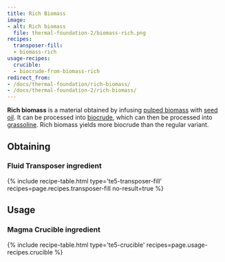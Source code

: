 ```yaml
---
title: Rich Biomass
image:
- alt: Rich biomass
  file: thermal-foundation-2/biomass-rich.png
recipes:
  transposer-fill:
  - biomass-rich
usage-recipes:
  crucible:
  - biocrude-from-biomass-rich
redirect_from:
- /docs/thermal-foundation/rich-biomass/
- /docs/thermal-foundation-2/rich-biomass/
---
```


**Rich biomass** is a material obtained by infusing [pulped
biomass](/docs/1.12/thermal-foundation-2/pulped-biomass/) with [seed
oil](/docs/1.12/thermal-foundation-2/seed-oil/). It can be processed into
[biocrude](/docs/1.12/thermal-foundation-2/biocrude/), which can then be processed into
[grassoline](/docs/1.12/thermal-foundation-2/grassoline/). Rich biomass yields more
biocrude than the regular variant.


Obtaining
---------

### Fluid Transposer ingredient
{% include recipe-table.html type='te5-transposer-fill' recipes=page.recipes.transposer-fill no-result=true %}


Usage
-----

### Magma Crucible ingredient
{% include recipe-table.html type='te5-crucible' recipes=page.usage-recipes.crucible %}
